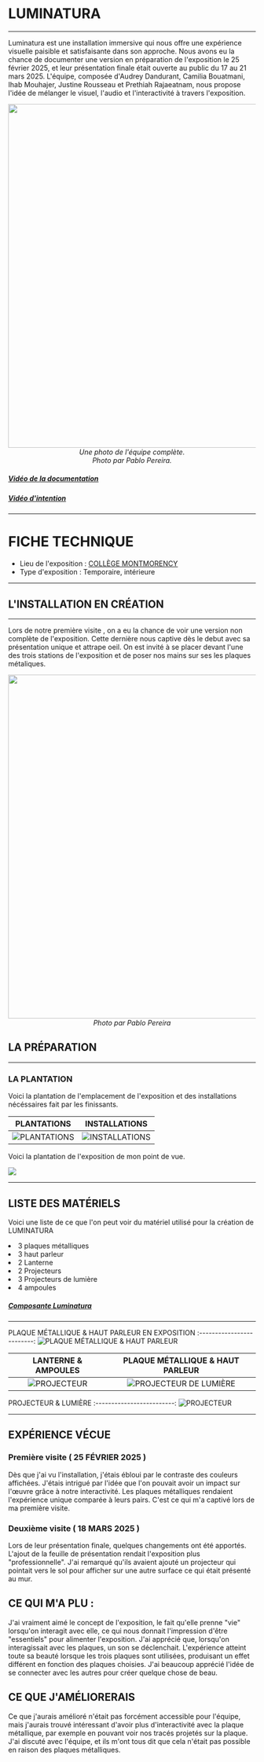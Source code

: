 # LUMINATURA

---

Luminatura est une installation immersive qui nous offre une expérience visuelle paisible et satisfaisante dans son approche. Nous avons eu la chance de documenter une version en préparation de l'exposition le 25 février 2025, et leur présentation finale était ouverte au public du 17 au 21 mars 2025. L'équipe, composée d'Audrey Dandurant, Camilia Bouatmani, Ihab Mouhajer, Justine Rousseau et Prethiah Rajaeatnam, nous propose l'idée de mélanger le visuel, l'audio et l'interactivité à travers l'exposition.

<p align="center">
  <img src="/expo_finissant/medias/images/photo_team_favorite.jpg" width="700">
  <br>
  <i>Une photo de l'équipe complète.</i>
  <br>
  <i> Photo par Pablo Pereira. </i>
</p>

##### [Vidéo de la documentation](https://youtu.be/Jz4wxeXT_2w)
##### [Vidéo d'intention](https://youtu.be/i6xJno_NFSc)

---

# FICHE TECHNIQUE
- Lieu de l'exposition : [COLLÈGE MONTMORENCY](https://www.cmontmorency.qc.ca/)
- Type d'exposition : Temporaire, intérieure


---

## L'INSTALLATION EN CRÉATION

---

Lors de notre première visite , on a eu la chance de voir une version non complète de l'exposition. Cette dernière nous captive dès le debut avec sa présentation unique et attrape oeil. On est invité à se placer devant l'une des trois stations de l'exposition et de poser nos mains sur ses les plaques métaliques.


<p align="center">
  <img src="/expo_finissant/medias/images/vue_complet_projet.jpg" width="700">
  <br>
  <i>Photo par Pablo Pereira</i>
</p>

## LA PRÉPARATION

---

<h3><bold>LA PLANTATION</bold></h3>

Voici la plantation de l'emplacement de l'exposition et des installations nécéssaires fait par les finissants.

PLANTATIONS | INSTALLATIONS
:-------------------------:|:-------------------------:
![PLANTATIONS](/expo_finissant/medias/images/plantation_du_projet_favori.png)|![INSTALLATIONS](/expo_finissant/medias/images/plantation_du_projet_favori_plaque_placement.jpg)



Voici la plantation de l'exposition de mon point de vue.

<p>
  <img src="/expo_finissant/medias/images/plantation_mon_pov.jpg">
</p>


---


## LISTE DES MATÉRIELS

Voici une liste de ce que l'on peut voir du matériel utilisé pour la création de LUMINATURA 

<li> 3 plaques métalliques </li>
<li> 3 haut parleur </li>
<li> 2 Lanterne </li>
<li> 2 Projecteurs </li>
<li> 3 Projecteurs de lumière </li>
<li> 4 ampoules </li>

##### [Composante Luminatura](https://miaou-mafia.github.io/projet-luminatura/#/40_maquette/?id=composantes-essentielles-de-la-maquette)

--- 

PLAQUE MÉTALLIQUE & HAUT PARLEUR EN EXPOSITION
:-------------------------:
![PLAQUE MÉTALLIQUE & HAUT PARLEUR](/expo_finissant/medias/images/plaques_metallique_prep.png)

LANTERNE & AMPOULES | PLAQUE MÉTALLIQUE & HAUT PARLEUR  
:-------------------------:|:-------------------------:
![PROJECTEUR](/expo_finissant/medias/images/lanterne_fond_bleu_luminatura.jpg)|![PROJECTEUR DE LUMIÈRE](/expo_finissant/medias/images/plateau_haut_parleur_luminatura.jpg)

PROJECTEUR & LUMIÈRE
:-------------------------:
![PROJECTEUR](/expo_finissant/medias/images/projecteur_vue.png)

---

## EXPÉRIENCE VÉCUE

### Première visite ( 25 FÉVRIER 2025 )
Dès que j'ai vu l'installation, j'étais ébloui par le contraste des couleurs affichées. J'étais intrigué par l'idée que l'on pouvait avoir un impact sur l'œuvre grâce à notre interactivité. Les plaques métalliques rendaient l'expérience unique comparée à leurs pairs. C'est ce qui m'a captivé lors de ma première visite.

### Deuxième visite ( 18 MARS 2025 ) 
Lors de leur présentation finale, quelques changements ont été apportés. L'ajout de la feuille de présentation rendait l'exposition plus "professionnelle". J'ai remarqué qu'ils avaient ajouté un projecteur qui pointait vers le sol pour afficher sur une autre surface ce qui était présenté au mur.

## CE QUI M'A PLU : 
J'ai vraiment aimé le concept de l'exposition, le fait qu'elle prenne "vie" lorsqu'on interagit avec elle, ce qui nous donnait l'impression d'être "essentiels" pour alimenter l'exposition. J'ai apprécié que, lorsqu'on interagissait avec les plaques, un son se déclenchait. L'expérience atteint toute sa beauté lorsque les trois plaques sont utilisées, produisant un effet différent en fonction des plaques choisies. J'ai beaucoup apprécié l'idée de se connecter avec les autres pour créer quelque chose de beau.

## CE QUE J'AMÉLIORERAIS
Ce que j'aurais amélioré n'était pas forcément accessible pour l'équipe, mais j'aurais trouvé intéressant d'avoir plus d'interactivité avec la plaque métallique, par exemple en pouvant voir nos tracés projetés sur la plaque. J'ai discuté avec l'équipe, et ils m'ont tous dit que cela n'était pas possible en raison des plaques métalliques.











